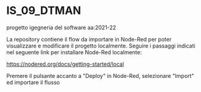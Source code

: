 # IS_09_DTMAN
progetto igegneria del software aa:2021-22


La repository contiene il flow da importare in Node-Red per poter visualizzare e modificare il progetto localmente. Seguire i passaggi indicati nel seguente link per installare Node-Red localmente:


https://nodered.org/docs/getting-started/local


Premere il pulsante accanto a "Deploy" in Node-Red, selezionare "Import" ed importare il flusso
